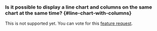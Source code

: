 ### Is it possible to display a line chart and columns on the same chart at the same time? {#line-chart-with-columns}


This is not supported yet. You can vote for this [feature request](https://cloud.yandex.ru/features/878).
 

